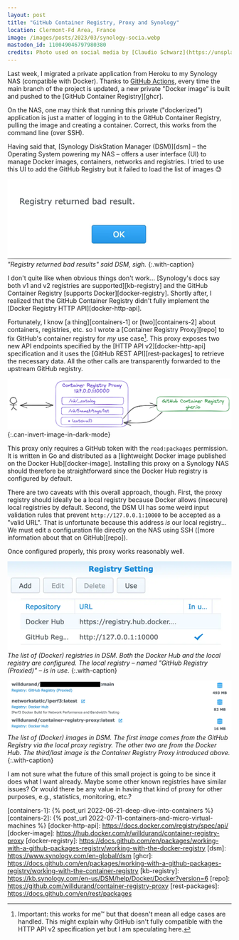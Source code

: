 ```yaml
---
layout: post
title: "GitHub Container Registry, Proxy and Synology"
location: Clermont-Fd Area, France
image: /images/posts/2023/03/synology-socia.webp
mastodon_id: 110049046797980380
credits: Photo used on social media by [Claudio Schwarz](https://unsplash.com/@purzlbaum).
---
```


Last week, I migrated a private application from Heroku to my Synology NAS
(compatible with Docker). Thanks to [GitHub Actions][actions], every time the
main branch of the project is updated, a new private "Docker image" is built and
pushed to the [GitHub Container Registry][ghcr].

On the NAS, one may think that running this private ("dockerized") application
is just a matter of logging in to the GitHub Container Registry, pulling the
image and creating a container. Correct, this works from the command line (over
SSH).

Having said that, [Synology DiskStation Manager (DSM)][dsm] – the Operating
System powering my NAS – offers a user interface (UI) to manage Docker images,
containers, networks and registries. I tried to use this UI to add the GitHub
Registry but it failed to load the list of images 😓

![](/images/posts/2023/03/synology-error-registry.webp)
_"Registry returned bad results" said DSM, sigh._
{:.with-caption}

I don't quite like when obvious things don't work... [Synology's docs say both
v1 and v2 registries are supported][kb-registry] and the GitHub Container
Registry [supports Docker][docker-registry]. Shortly after, I realized that the
GitHub Container Registry didn't fully implement the [Docker Registry HTTP
API][docker-http-api].

Fortunately, I know [a thing][containers-1] or [two][containers-2] about
containers, registries, etc. so I wrote a [Container Registry Proxy][repo] to
fix GitHub's container registry for _my_ use case[^1]. This proxy exposes two
new API endpoints specified by the [HTTP API v2][docker-http-api] specification
and it uses the [GitHub REST API][rest-packages] to retrieve the necessary data.
All the other calls are transparently forwarded to the upstream GitHub registry.

[^1]: Important: this works for me™ but that doesn't mean all edge cases are handled. This might explain why GitHub isn't fully compatible with the HTTP API v2 specification yet but I am speculating here.

![](/images/posts/2023/03/container-registry-proxy.webp)
{:.can-invert-image-in-dark-mode}

This proxy only requires a GitHub token with the `read:packages` permission.  It
is written in Go and distributed as a [lightweight Docker image published on the
Docker Hub][docker-image]. Installing this proxy on a Synology NAS should
therefore be straightforward since the Docker Hub registry is configured by
default.

There are two caveats with this overall approach, though. First, the proxy
registry should ideally be a local registry because Docker allows (insecure)
local registries by default. Second, the DSM UI has some weird input validation
rules that prevent `http://127.0.0.1:10000` to be accepted as a "valid URL".
That is unfortunate because this address *is* our local registry... We must edit
a configuration file directly on the NAS using SSH ([more information about that
on GitHub][repo]).

Once configured properly, this proxy works reasonably well.

![](/images/posts/2023/03/synology-registry-setting.webp)
_The list of (Docker) registries in DSM. Both the Docker Hub and the local
registry are configured. The local registry – named "GitHub Registry (Proxied)"
– is in use._
{:.with-caption}

![](/images/posts/2023/03/synology-docker-images.webp)
_The list of (Docker) images in DSM. The first image comes from the GitHub
Registry via the local proxy registry. The other two are from the Docker Hub.
The third/last image is the Container Registry Proxy introduced above._
{:.with-caption}

I am not sure what the future of this small project is going to be since it does
what I want already. Maybe some other known registries have similar issues?  Or
would there be any value in having that kind of proxy for other purposes, e.g.,
statistics, monitoring, etc.?

[actions]: https://docs.github.com/en/actions
[containers-1]: {% post_url 2022-06-21-deep-dive-into-containers %}
[containers-2]: {% post_url 2022-07-11-containers-and-micro-virtual-machines %}
[docker-http-api]: https://docs.docker.com/registry/spec/api/
[docker-image]: https://hub.docker.com/r/willdurand/container-registry-proxy
[docker-registry]: https://docs.github.com/en/packages/working-with-a-github-packages-registry/working-with-the-docker-registry
[dsm]: https://www.synology.com/en-global/dsm
[ghcr]: https://docs.github.com/en/packages/working-with-a-github-packages-registry/working-with-the-container-registry
[kb-registry]: https://kb.synology.com/en-us/DSM/help/Docker/Docker?version=6
[repo]: https://github.com/willdurand/container-registry-proxy
[rest-packages]: https://docs.github.com/en/rest/packages
